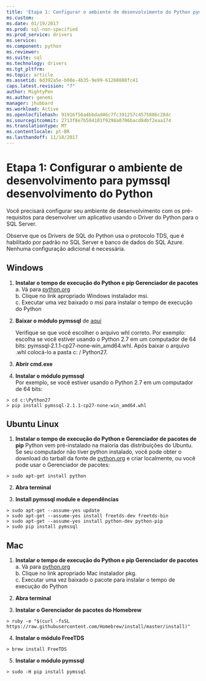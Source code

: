 ```yaml
---
title: 'Etapa 1: Configurar o ambiente de desenvolvimento do Python pymssql | Microsoft Docs'
ms.custom: 
ms.date: 01/19/2017
ms.prod: sql-non-specified
ms.prod_service: drivers
ms.service: 
ms.component: python
ms.reviewer: 
ms.suite: sql
ms.technology: drivers
ms.tgt_pltfrm: 
ms.topic: article
ms.assetid: 6d392a5e-b08e-4b35-9e99-61260888fc41
caps.latest.revision: "7"
author: MightyPen
ms.author: genemi
manager: jhubbard
ms.workload: Active
ms.openlocfilehash: 91916f56a4bbdad46c7fc391257c4575886c28dc
ms.sourcegitcommit: 2713f8e7b504101f9298a0706bacd84bf2eaa174
ms.translationtype: MT
ms.contentlocale: pt-BR
ms.lasthandoff: 11/18/2017
---
```

# <a name="step-1-configure-development-environment-for-pymssql-python-development"></a>Etapa 1: Configurar o ambiente de desenvolvimento para pymssql desenvolvimento do Python
Você precisará configurar seu ambiente de desenvolvimento com os pré-requisitos para desenvolver um aplicativo usando o Driver do Python para o SQL Server.    
  
Observe que os Drivers de SQL do Python usa o protocolo TDS, que é habilitado por padrão no SQL Server e banco de dados do SQL Azure.  Nenhuma configuração adicional é necessária.  
  
## <a name="windows"></a>Windows  
  
1. **Instalar o tempo de execução do Python e pip Gerenciador de pacotes**  
a. Vá para [python.org](https://www.python.org/downloads/)  
b. Clique no link apropriado Windows instalador msi.   
c. Executar uma vez baixado o msi para instalar o tempo de execução do Python  
  
2. **Baixar o módulo pymssql** de [aqui](http://www.lfd.uci.edu/~gohlke/pythonlibs/#pymssql)  
  
    Verifique se que você escolher o arquivo whl correto.  Por exemplo: escolha se você estiver usando o Python 2.7 em um computador de 64 bits: pymssql‑2.1.1‑cp27‑none‑win_amd64.whl. Após baixar o arquivo .whl colocá-lo a pasta c: / Python27.  
      
3. **Abrir cmd.exe**  
  
4. **Instalar o módulo pymssql**     
    Por exemplo, se você estiver usando o Python 2.7 em um computador de 64 bits:  
```  
> cd c:\Python27  
> pip install pymssql‑2.1.1‑cp27‑none‑win_amd64.whl  
```  
  
## <a name="ubuntu-linux"></a>Ubuntu Linux  
  
1. **Instalar o tempo de execução do Python e Gerenciador de pacotes de pip** Python vem pré-instalado na maioria das distribuições do Ubuntu.  Se seu computador não tiver python instalado, você pode obter o download do tarball da fonte de [python.org](https://www.python.org/downloads/) e criar localmente, ou você pode usar o Gerenciador de pacotes:  
```  
> sudo apt-get install python   
```  
  
2.  **Abra terminal**  
  
3.  **Install pymssql module e dependências**  
```  
> sudo apt-get --assume-yes update  
> sudo apt-get --assume-yes install freetds-dev freetds-bin  
> sudo apt-get --assume-yes install python-dev python-pip  
> sudo pip install pymssql  
```  
  
## <a name="mac"></a>Mac  
  
1. **Instalar o tempo de execução do Python e pip Gerenciador de pacotes**  
a. Vá para [python.org](https://www.python.org/downloads/)  
b. Clique no link apropriado Mac instalador pkg.   
c. Executar uma vez baixado o pacote para instalar o tempo de execução do Python  
  
2.  **Abra terminal**  
  
3. **Instalar o Gerenciador de pacotes do Homebrew**  
```  
> ruby -e "$(curl -fsSL https://raw.githubusercontent.com/Homebrew/install/master/install)"  
```  
  
4.  **Instalar o módulo FreeTDS**  
```  
> brew install FreeTDS  
```  
  
5.  **Instalar o módulo pymssql**  
```  
> sudo -H pip install pymssql  
```
